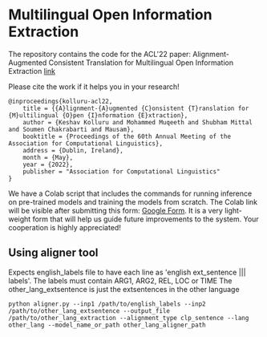 # Multilingual Open Information Extraction

The repository contains the code for the ACL'22 paper: Alignment-Augmented Consistent Translation for Multilingual Open Information Extraction [link](https://aclanthology.org/2022.acl-long.179/)

Please cite the work if it helps you in your research!
```
@inproceedings{kolluru-acl22,
    title = {{A}lignment-{A}ugmented {C}onsistent {T}ranslation for {M}ultilingual {O}pen {I}nformation {E}xtraction},
    author = {Keshav Kolluru and Mohammed Muqeeth and Shubham Mittal and Soumen Chakrabarti and Mausam},
    booktitle = {Proceedings of the 60th Annual Meeting of the Association for Computational Linguistics},
    address = {Dublin, Ireland},
    month = {May},
    year = {2022},
    publisher = "Association for Computational Linguistics"
}
```

We have a Colab script that includes the commands for running inference on pre-trained models and training the models from scratch.
The Colab link will be visible after submitting this form: [Google Form](https://forms.gle/z8HETfUgbbwAQBFZ6).
It is a very light-weight form that will help us guide future improvements to the system. 
Your cooperation is highly appreciated!

## Using aligner tool

Expects english_labels file to have each line as 'english ext_sentence ||| labels'. The labels must contain ARG1, ARG2, REL, LOC or TIME
The other_lang_extsentence is just the extsentences in the other language

```
python aligner.py --inp1 /path/to/english_labels --inp2 /path/to/other_lang_extsentence --output_file /path/to/other_lang_extraction --alignment_type clp_sentence --lang other_lang --model_name_or_path other_lang_aligner_path
```

